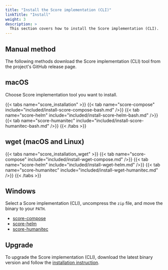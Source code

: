 ```yaml
---
title: "Install the Score implementation (CLI)"
linkTitle: "Install"
weight: 3
description: >
  This section covers how to install the Score implementation (CLI).
---
```


## Manual method

The following methods download the Score implementation (CLI) tool from the project's GitHub release page.

## macOS

Choose Score implementation tool you want to install.

{{< tabs name="score_installation" >}}
{{< tab name="score-compose" include="included/install-score-compose-bash.md" />}}
{{< tab name="score-helm" include="included/install-score-helm-bash.md" />}}
{{< tab name="score-humanitec" include="included/install-score-humanitec-bash.md" />}}
{{< /tabs >}}

## wget (macOS and Linux)

{{< tabs name="score_installation_wget" >}}
{{< tab name="score-compose" include="included/install-wget-compose.md" />}}
{{< tab name="score-helm" include="included/install-wget-helm.md" />}}
{{< tab name="score-humanitec" include="included/install-wget-humanitec.md" />}}
{{< /tabs >}}

## Windows

Select a Score implementation (CLI), uncompress the `zip` file, and move the binary to your `PATH`.

- [score-compose](https://github.com/score-spec/score-compose/releases)
- [score-helm](https://github.com/score-spec/score-helm/releases)
- [score-humanitec](https://github.com/score-spec/score-humanitec/releases)

## Upgrade

To upgrade the Score implementation (CLI), download the latest binary version and follow the [installation instruction](#manual-method).

<!-- ### macOS

We recommend installing the {{< glossary_tooltip text="Score implementation (CLI)" term_id="platform-cli" >}} with [Homebrew](https://brew.sh/index.html).
With Homebrew, you can access an extensive selection of libraries and applications, with their dependencies managed for you.

### Prerequisites

Install Homebrew according to the [official Homebrew installation instructions](https://brew.sh/index.html).

### To install Score on macOS

1. Install Score by running `brew install score-compose` from your terminal.
2. Verify Score is installed by running `score-compose --version`.

### Linux

On the Linux operating systems, use the built-in package manager to install Score:

1. Open a terminal and run these commands to install the latest {{< glossary_tooltip text="Score implementation (CLI)" term_id="platform-cli" >}} from the officially maintained package archives:

   ```shell
   apt-add-repository ppa:score-compose
   apt-get update
   apt-get install score-compose
   ```

1. To verify that Score works on your computer, run:

   ```shell
   score-compose --version
   ```

### Windows

## After you install Score

-->
